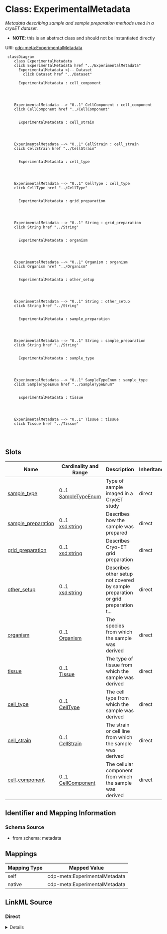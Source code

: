 

# Class: ExperimentalMetadata


_Metadata describing sample and sample preparation methods used in a cryoET dataset._




* __NOTE__: this is an abstract class and should not be instantiated directly


URI: [cdp-meta:ExperimentalMetadata](metadataExperimentalMetadata)






```mermaid
 classDiagram
    class ExperimentalMetadata
    click ExperimentalMetadata href "../ExperimentalMetadata"
      ExperimentalMetadata <|-- Dataset
        click Dataset href "../Dataset"
      
      ExperimentalMetadata : cell_component
        
          
    
    
    ExperimentalMetadata --> "0..1" CellComponent : cell_component
    click CellComponent href "../CellComponent"

        
      ExperimentalMetadata : cell_strain
        
          
    
    
    ExperimentalMetadata --> "0..1" CellStrain : cell_strain
    click CellStrain href "../CellStrain"

        
      ExperimentalMetadata : cell_type
        
          
    
    
    ExperimentalMetadata --> "0..1" CellType : cell_type
    click CellType href "../CellType"

        
      ExperimentalMetadata : grid_preparation
        
          
    
    
    ExperimentalMetadata --> "0..1" String : grid_preparation
    click String href "../String"

        
      ExperimentalMetadata : organism
        
          
    
    
    ExperimentalMetadata --> "0..1" Organism : organism
    click Organism href "../Organism"

        
      ExperimentalMetadata : other_setup
        
          
    
    
    ExperimentalMetadata --> "0..1" String : other_setup
    click String href "../String"

        
      ExperimentalMetadata : sample_preparation
        
          
    
    
    ExperimentalMetadata --> "0..1" String : sample_preparation
    click String href "../String"

        
      ExperimentalMetadata : sample_type
        
          
    
    
    ExperimentalMetadata --> "0..1" SampleTypeEnum : sample_type
    click SampleTypeEnum href "../SampleTypeEnum"

        
      ExperimentalMetadata : tissue
        
          
    
    
    ExperimentalMetadata --> "0..1" Tissue : tissue
    click Tissue href "../Tissue"

        
      
```




<!-- no inheritance hierarchy -->


## Slots

| Name | Cardinality and Range | Description | Inheritance |
| ---  | --- | --- | --- |
| [sample_type](sample_type.md) | 0..1 <br/> [SampleTypeEnum](SampleTypeEnum.md) | Type of sample imaged in a CryoET study | direct |
| [sample_preparation](sample_preparation.md) | 0..1 <br/> [xsd:string](http://www.w3.org/2001/XMLSchema#string) | Describes how the sample was prepared | direct |
| [grid_preparation](grid_preparation.md) | 0..1 <br/> [xsd:string](http://www.w3.org/2001/XMLSchema#string) | Describes Cryo-ET grid preparation | direct |
| [other_setup](other_setup.md) | 0..1 <br/> [xsd:string](http://www.w3.org/2001/XMLSchema#string) | Describes other setup not covered by sample preparation or grid preparation t... | direct |
| [organism](organism.md) | 0..1 <br/> [Organism](Organism.md) | The species from which the sample was derived | direct |
| [tissue](tissue.md) | 0..1 <br/> [Tissue](Tissue.md) | The type of tissue from which the sample was derived | direct |
| [cell_type](cell_type.md) | 0..1 <br/> [CellType](CellType.md) | The cell type from which the sample was derived | direct |
| [cell_strain](cell_strain.md) | 0..1 <br/> [CellStrain](CellStrain.md) | The strain or cell line from which the sample was derived | direct |
| [cell_component](cell_component.md) | 0..1 <br/> [CellComponent](CellComponent.md) | The cellular component from which the sample was derived | direct |









## Identifier and Mapping Information







### Schema Source


* from schema: metadata





## Mappings

| Mapping Type | Mapped Value |
| ---  | ---  |
| self | cdp-meta:ExperimentalMetadata |
| native | cdp-meta:ExperimentalMetadata |





## LinkML Source

<!-- TODO: investigate https://stackoverflow.com/questions/37606292/how-to-create-tabbed-code-blocks-in-mkdocs-or-sphinx -->

### Direct

<details>
```yaml
name: ExperimentalMetadata
description: Metadata describing sample and sample preparation methods used in a cryoET
  dataset.
from_schema: metadata
abstract: true
attributes:
  sample_type:
    name: sample_type
    description: Type of sample imaged in a CryoET study.
    from_schema: metadata
    exact_mappings:
    - cdp-common:preparation_sample_type
    rank: 1000
    alias: sample_type
    owner: ExperimentalMetadata
    domain_of:
    - ExperimentalMetadata
    - Dataset
    range: sample_type_enum
    inlined: true
    inlined_as_list: true
  sample_preparation:
    name: sample_preparation
    description: Describes how the sample was prepared.
    from_schema: metadata
    exact_mappings:
    - cdp-common:sample_preparation
    rank: 1000
    alias: sample_preparation
    owner: ExperimentalMetadata
    domain_of:
    - ExperimentalMetadata
    - Dataset
    range: string
    inlined: true
    inlined_as_list: true
  grid_preparation:
    name: grid_preparation
    description: Describes Cryo-ET grid preparation.
    from_schema: metadata
    exact_mappings:
    - cdp-common:grid_preparation
    rank: 1000
    alias: grid_preparation
    owner: ExperimentalMetadata
    domain_of:
    - ExperimentalMetadata
    - Dataset
    range: string
    inlined: true
    inlined_as_list: true
  other_setup:
    name: other_setup
    description: Describes other setup not covered by sample preparation or grid preparation
      that may make this dataset unique in the same publication.
    from_schema: metadata
    exact_mappings:
    - cdp-common:preparation_other_setup
    rank: 1000
    alias: other_setup
    owner: ExperimentalMetadata
    domain_of:
    - ExperimentalMetadata
    - Dataset
    range: string
    inlined: true
    inlined_as_list: true
  organism:
    name: organism
    description: The species from which the sample was derived.
    from_schema: metadata
    rank: 1000
    alias: organism
    owner: ExperimentalMetadata
    domain_of:
    - ExperimentalMetadata
    - Dataset
    range: Organism
    inlined: true
    inlined_as_list: true
  tissue:
    name: tissue
    description: The type of tissue from which the sample was derived.
    from_schema: metadata
    rank: 1000
    alias: tissue
    owner: ExperimentalMetadata
    domain_of:
    - ExperimentalMetadata
    - Dataset
    range: Tissue
    inlined: true
    inlined_as_list: true
  cell_type:
    name: cell_type
    description: The cell type from which the sample was derived.
    from_schema: metadata
    rank: 1000
    alias: cell_type
    owner: ExperimentalMetadata
    domain_of:
    - ExperimentalMetadata
    - Dataset
    range: CellType
    inlined: true
    inlined_as_list: true
  cell_strain:
    name: cell_strain
    description: The strain or cell line from which the sample was derived.
    from_schema: metadata
    rank: 1000
    alias: cell_strain
    owner: ExperimentalMetadata
    domain_of:
    - ExperimentalMetadata
    - Dataset
    range: CellStrain
    inlined: true
    inlined_as_list: true
  cell_component:
    name: cell_component
    description: The cellular component from which the sample was derived.
    from_schema: metadata
    rank: 1000
    alias: cell_component
    owner: ExperimentalMetadata
    domain_of:
    - ExperimentalMetadata
    - Dataset
    range: CellComponent
    inlined: true
    inlined_as_list: true

```
</details>

### Induced

<details>
```yaml
name: ExperimentalMetadata
description: Metadata describing sample and sample preparation methods used in a cryoET
  dataset.
from_schema: metadata
abstract: true
attributes:
  sample_type:
    name: sample_type
    description: Type of sample imaged in a CryoET study.
    from_schema: metadata
    exact_mappings:
    - cdp-common:preparation_sample_type
    rank: 1000
    alias: sample_type
    owner: ExperimentalMetadata
    domain_of:
    - ExperimentalMetadata
    - Dataset
    range: sample_type_enum
    inlined: true
    inlined_as_list: true
  sample_preparation:
    name: sample_preparation
    description: Describes how the sample was prepared.
    from_schema: metadata
    exact_mappings:
    - cdp-common:sample_preparation
    rank: 1000
    alias: sample_preparation
    owner: ExperimentalMetadata
    domain_of:
    - ExperimentalMetadata
    - Dataset
    range: string
    inlined: true
    inlined_as_list: true
  grid_preparation:
    name: grid_preparation
    description: Describes Cryo-ET grid preparation.
    from_schema: metadata
    exact_mappings:
    - cdp-common:grid_preparation
    rank: 1000
    alias: grid_preparation
    owner: ExperimentalMetadata
    domain_of:
    - ExperimentalMetadata
    - Dataset
    range: string
    inlined: true
    inlined_as_list: true
  other_setup:
    name: other_setup
    description: Describes other setup not covered by sample preparation or grid preparation
      that may make this dataset unique in the same publication.
    from_schema: metadata
    exact_mappings:
    - cdp-common:preparation_other_setup
    rank: 1000
    alias: other_setup
    owner: ExperimentalMetadata
    domain_of:
    - ExperimentalMetadata
    - Dataset
    range: string
    inlined: true
    inlined_as_list: true
  organism:
    name: organism
    description: The species from which the sample was derived.
    from_schema: metadata
    rank: 1000
    alias: organism
    owner: ExperimentalMetadata
    domain_of:
    - ExperimentalMetadata
    - Dataset
    range: Organism
    inlined: true
    inlined_as_list: true
  tissue:
    name: tissue
    description: The type of tissue from which the sample was derived.
    from_schema: metadata
    rank: 1000
    alias: tissue
    owner: ExperimentalMetadata
    domain_of:
    - ExperimentalMetadata
    - Dataset
    range: Tissue
    inlined: true
    inlined_as_list: true
  cell_type:
    name: cell_type
    description: The cell type from which the sample was derived.
    from_schema: metadata
    rank: 1000
    alias: cell_type
    owner: ExperimentalMetadata
    domain_of:
    - ExperimentalMetadata
    - Dataset
    range: CellType
    inlined: true
    inlined_as_list: true
  cell_strain:
    name: cell_strain
    description: The strain or cell line from which the sample was derived.
    from_schema: metadata
    rank: 1000
    alias: cell_strain
    owner: ExperimentalMetadata
    domain_of:
    - ExperimentalMetadata
    - Dataset
    range: CellStrain
    inlined: true
    inlined_as_list: true
  cell_component:
    name: cell_component
    description: The cellular component from which the sample was derived.
    from_schema: metadata
    rank: 1000
    alias: cell_component
    owner: ExperimentalMetadata
    domain_of:
    - ExperimentalMetadata
    - Dataset
    range: CellComponent
    inlined: true
    inlined_as_list: true

```
</details>